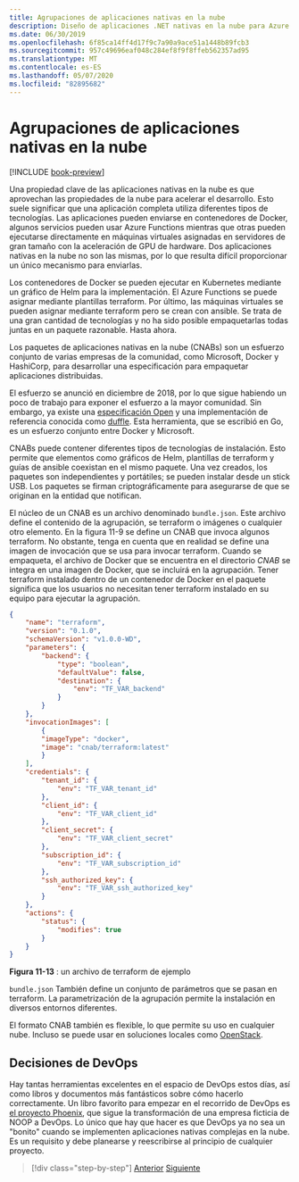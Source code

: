 ```yaml
---
title: Agrupaciones de aplicaciones nativas en la nube
description: Diseño de aplicaciones .NET nativas en la nube para Azure | Agrupaciones de aplicaciones nativas en la nube
ms.date: 06/30/2019
ms.openlocfilehash: 6f85ca14ff4d17f9c7a90a9ace51a1448b89fcb3
ms.sourcegitcommit: 957c49696eaf048c284ef8f9f8ffeb562357ad95
ms.translationtype: MT
ms.contentlocale: es-ES
ms.lasthandoff: 05/07/2020
ms.locfileid: "82895682"
---
```

# <a name="cloud-native-application-bundles"></a>Agrupaciones de aplicaciones nativas en la nube

[!INCLUDE [book-preview](../../../includes/book-preview.md)]

Una propiedad clave de las aplicaciones nativas en la nube es que aprovechan las propiedades de la nube para acelerar el desarrollo. Esto suele significar que una aplicación completa utiliza diferentes tipos de tecnologías. Las aplicaciones pueden enviarse en contenedores de Docker, algunos servicios pueden usar Azure Functions mientras que otras pueden ejecutarse directamente en máquinas virtuales asignadas en servidores de gran tamaño con la aceleración de GPU de hardware. Dos aplicaciones nativas en la nube no son las mismas, por lo que resulta difícil proporcionar un único mecanismo para enviarlas.

Los contenedores de Docker se pueden ejecutar en Kubernetes mediante un gráfico de Helm para la implementación. El Azure Functions se puede asignar mediante plantillas terraform. Por último, las máquinas virtuales se pueden asignar mediante terraform pero se crean con ansible. Se trata de una gran cantidad de tecnologías y no ha sido posible empaquetarlas todas juntas en un paquete razonable. Hasta ahora.

Los paquetes de aplicaciones nativas en la nube (CNABs) son un esfuerzo conjunto de varias empresas de la comunidad, como Microsoft, Docker y HashiCorp, para desarrollar una especificación para empaquetar aplicaciones distribuidas.

El esfuerzo se anunció en diciembre de 2018, por lo que sigue habiendo un poco de trabajo para exponer el esfuerzo a la mayor comunidad. Sin embargo, ya existe una [especificación Open](https://github.com/deislabs/cnab-spec) y una implementación de referencia conocida como [duffle](https://duffle.sh/). Esta herramienta, que se escribió en Go, es un esfuerzo conjunto entre Docker y Microsoft.

CNABs puede contener diferentes tipos de tecnologías de instalación. Esto permite que elementos como gráficos de Helm, plantillas de terraform y guías de ansible coexistan en el mismo paquete. Una vez creados, los paquetes son independientes y portátiles; se pueden instalar desde un stick USB.  Los paquetes se firman criptográficamente para asegurarse de que se originan en la entidad que notifican.

El núcleo de un CNAB es un archivo denominado `bundle.json`. Este archivo define el contenido de la agrupación, se terraform o imágenes o cualquier otro elemento. En la figura 11-9 se define un CNAB que invoca algunos terraform. No obstante, tenga en cuenta que en realidad se define una imagen de invocación que se usa para invocar terraform. Cuando se empaqueta, el archivo de Docker que se encuentra en el directorio *CNAB* se integra en una imagen de Docker, que se incluirá en la agrupación. Tener terraform instalado dentro de un contenedor de Docker en el paquete significa que los usuarios no necesitan tener terraform instalado en su equipo para ejecutar la agrupación.

```json
{
    "name": "terraform",
    "version": "0.1.0",
    "schemaVersion": "v1.0.0-WD",
    "parameters": {
        "backend": {
            "type": "boolean",
            "defaultValue": false,
            "destination": {
                "env": "TF_VAR_backend"
            }
        }
    },
    "invocationImages": [
        {
        "imageType": "docker",
        "image": "cnab/terraform:latest"
        }
    ],
    "credentials": {
        "tenant_id": {
            "env": "TF_VAR_tenant_id"
        },
        "client_id": {
            "env": "TF_VAR_client_id"
        },
        "client_secret": {
            "env": "TF_VAR_client_secret"
        },
        "subscription_id": {
            "env": "TF_VAR_subscription_id"
        },
        "ssh_authorized_key": {
            "env": "TF_VAR_ssh_authorized_key"
        }
    },
    "actions": {
        "status": {
            "modifies": true
        }
    }
}
```

**Figura 11-13** : un archivo de terraform de ejemplo

`bundle.json` También define un conjunto de parámetros que se pasan en terraform. La parametrización de la agrupación permite la instalación en diversos entornos diferentes.

El formato CNAB también es flexible, lo que permite su uso en cualquier nube. Incluso se puede usar en soluciones locales como [OpenStack](https://www.openstack.org/).

## <a name="devops-decisions"></a>Decisiones de DevOps

Hay tantas herramientas excelentes en el espacio de DevOps estos días, así como libros y documentos más fantásticos sobre cómo hacerlo correctamente. Un libro favorito para empezar en el recorrido de DevOps es [el proyecto Phoenix](https://www.oreilly.com/library/view/the-phoenix-project/9781457191350/), que sigue la transformación de una empresa ficticia de NOOP a DevOps. Lo único que hay que hacer es que DevOps ya no sea un "bonito" cuando se implementen aplicaciones nativas complejas en la nube. Es un requisito y debe planearse y reescribirse al principio de cualquier proyecto.

>[!div class="step-by-step"]
>[Anterior](infrastructure-as-code.md)
>[Siguiente](summary.md)
